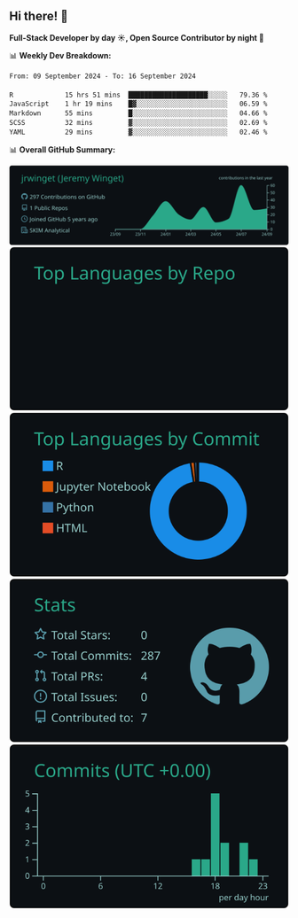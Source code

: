 ## Hi there! 👋

**Full-Stack Developer by day ☀️, Open Source Contributor by night 🌙**

📊 **Weekly Dev Breakdown:**
<!--START_SECTION:waka-->

```txt
From: 09 September 2024 - To: 16 September 2024

R             15 hrs 51 mins  ████████████████████░░░░░   79.36 %
JavaScript    1 hr 19 mins    █▓░░░░░░░░░░░░░░░░░░░░░░░   06.59 %
Markdown      55 mins         █░░░░░░░░░░░░░░░░░░░░░░░░   04.66 %
SCSS          32 mins         ▓░░░░░░░░░░░░░░░░░░░░░░░░   02.69 %
YAML          29 mins         ▓░░░░░░░░░░░░░░░░░░░░░░░░   02.46 %
```

<!--END_SECTION:waka-->

📊 **Overall GitHub Summary:**

[![](https://raw.githubusercontent.com/jrwinget/jrwinget/main/profile-summary-card-output/gotham/0-profile-details.svg)](https://github.com/vn7n24fzkq/github-profile-summary-cards)
[![](https://raw.githubusercontent.com/jrwinget/jrwinget/main/profile-summary-card-output/gotham/1-repos-per-language.svg)](https://github.com/vn7n24fzkq/github-profile-summary-cards) [![](https://raw.githubusercontent.com/jrwinget/jrwinget/main/profile-summary-card-output/gotham/2-most-commit-language.svg)](https://github.com/vn7n24fzkq/github-profile-summary-cards)
[![](https://raw.githubusercontent.com/jrwinget/jrwinget/main/profile-summary-card-output/gotham/3-stats.svg)](https://github.com/vn7n24fzkq/github-profile-summary-cards) [![](https://raw.githubusercontent.com/jrwinget/jrwinget/main/profile-summary-card-output/gotham/4-productive-time.svg)](https://github.com/vn7n24fzkq/github-profile-summary-cards)
